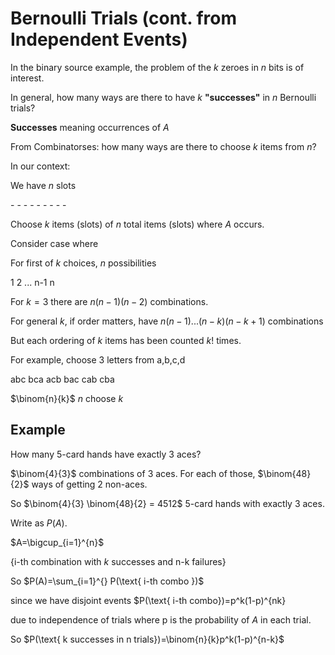 # Bernoulli Trials (cont. from Independent Events)

In the binary source example, the problem of the $k$ zeroes in $n$ bits is of interest.

In general, how many ways are there to have $k$ **"successes"** in $n$ Bernoulli trials?

**Successes** meaning occurrences of $A$

From Combinatorses: how many ways are there to choose $k$ items from $n$?

In our context:

We have $n$ slots

\- \- \- \- \- \- \- \- \-

Choose $k$ items (slots) of $n$ total items (slots) where $A$ occurs.

Consider case where

For first of $k$ choices, $n$ possibilities

1
2
...
n-1
n

For $k=3$ there are $n(n-1)(n-2)$ combinations.

For general $k$, if order matters, have $n(n-1)...(n-k)(n-k+1)$ combinations

But each ordering of $k$ items has been counted $k!$ times.

For example, choose 3 letters from a,b,c,d

abc
bca
acb
bac
cab
cba

$\binom{n}{k}$ $n$ choose $k$

## Example

How many 5-card hands have exactly 3 aces?

$\binom{4}{3}$ combinations of 3 aces. For each of those, $\binom{48}{2}$ ways of getting 2 non-aces.

So $\binom{4}{3} \binom{48}{2} = 4512$ 5-card hands with exactly 3 aces.

Write as $P(A)$.

$A=\bigcup_{i=1}^{n}$

{i-th combination with $k$ successes and n-k failures}

So $P(A)=\sum_{i=1}^{} P(\text{ i-th combo })$

since we have disjoint events $P(\text{ i-th combo})=p^k(1-p)^{nk}

due to independence of trials where p is the probability of $A$ in each trial.

So $P(\text{ k successes in n trials})=\binom{n}{k}p^k(1-p)^{n-k}$
